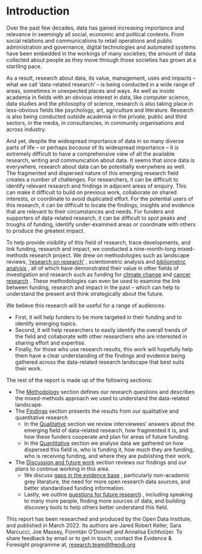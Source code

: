 # Introduction

Over the past few decades, data has gained increasing importance and relevance in seemingly all social, economic and political contexts. From social relations and communications to retail operations and public administration and governance, digital technologies and automated systems have been embedded in the workings of many societies; the amount of data collected about people as they move through those societies has grown at a startling pace. 

As a result, research about data, its value, management, uses and impacts – what we call ‘data-related research’ – is being conducted in a wide range of areas, sometimes in unexpected places and ways. As well as inside academia in fields with an obvious interest in data, like computer science, data studies and the philosophy of science, research is also taking place in less-obvious fields like psychology, art, agriculture and literature. Research is also being conducted outside academia in the private, public and third sectors, in the media, in consultancies, in community organisations and across industry.

And yet, despite the widespread importance of data in so many diverse parts of life – or perhaps *because* of its widespread importance – it is extremely difficult to have a comprehensive view of all the available research, writing and communication about data. It seems that since data is everywhere, research about data can be potentially everywhere as well. The fragmented and dispersed nature of this emerging research field creates a number of challenges. For researchers, it can be difficult to identify relevant research and findings in adjacent areas of enquiry. This can make it difficult to build on previous work, collaborate on shared interests, or coordinate to avoid duplicated effort. For the potential users of this research, it can be difficult to locate the findings, insights and evidence that are relevant to their circumstances and needs. For funders and supporters of data-related research, it can be difficult to spot peaks and troughs of funding, identify under-examined areas or coordinate with others to produce the greatest impact.

To help provide visibility of this field of research, trace developments, and link funding, research and impact, we conducted a nine-month-long mixed-methods research project. We drew on methodologies such as landscape reviews,  [‘research on research’](https://diigo.com/0nr6jg) , scientometric analysis and  [bibliometric analysis](https://diigo.com/0nr6ek) , all of which have demonstrated their value in other fields of investigation and research such as funding for  [climate change](https://www.ukcdr.org.uk/funding-landscape/uk-oda-funding-overview/)  and  [cancer research](https://diigo.com/0nr6fr) . These methodologies can even be used to examine the link between funding, research and impact in the past – which can help to understand the present and think strategically about the future.

We believe this research will be useful for a range of audiences. 
* First, it will help funders to be more targeted in their funding and to identify emerging topics.
* Second, it will help researchers to easily identify the overall trends of the field and collaborate with other researchers who are interested in sharing effort and expertise.
* Finally, for those who use research results, this work will hopefully help them have a clear understanding of the findings and evidence being gathered across the data-related research landscape that best suits their work.

The rest of the report is made up of the following sections:
* The  [Methodology](https://docs.google.com/document/d/16NY5Xus-yJPr9RXCXSx2Y4BxidsRoGygUm_EILzR3f4/edit#bookmark=id.35xbs96tztzq)  section defines our research questions and describes the mixed-methods approach we used to understand the data-related landscape. 
* The  [Findings](https://docs.google.com/document/d/16NY5Xus-yJPr9RXCXSx2Y4BxidsRoGygUm_EILzR3f4/edit#bookmark=id.bvd7vdvoe92h)  section presents the results from our qualitative and quantitative research
	* In the  [Qualitative](https://docs.google.com/document/d/16NY5Xus-yJPr9RXCXSx2Y4BxidsRoGygUm_EILzR3f4/edit#bookmark=id.180xccwi1ht2)  section we review interviewees’ answers about the emerging field of data-related research, how fragmented it is, and how these funders cooperate and plan for areas of future funding. 
	* In the  [Quantitative](https://docs.google.com/document/d/16NY5Xus-yJPr9RXCXSx2Y4BxidsRoGygUm_EILzR3f4/edit#bookmark=id.79b8w3umet1v)  section we analyse data we gathered on how dispersed this field is, who is funding it, how much they are funding, who is receiving funding, and where they are publishing their work. 
* The  [Discussion and future work](https://docs.google.com/document/d/16NY5Xus-yJPr9RXCXSx2Y4BxidsRoGygUm_EILzR3f4/edit#bookmark=id.tqct26vbgyf5)  section reviews our findings and our plans to continue working in this area. 
	* We discuss  [gaps in the evidence base](https://docs.google.com/document/d/16NY5Xus-yJPr9RXCXSx2Y4BxidsRoGygUm_EILzR3f4/edit#bookmark=id.4655pdn24bnv) , particularly non-academic grey literature, the need for more open research data sources, and better standardised funding information.
	* Lastly, we outline  [questions for future research](https://docs.google.com/document/d/16NY5Xus-yJPr9RXCXSx2Y4BxidsRoGygUm_EILzR3f4/edit#bookmark=id.wvjwv3vikre6) , including speaking to many more people, finding more sources of data, and building discovery tools to help others better understand this field.

This report has been researched and produced by the Open Data Institute, and published in March 2022. Its authors are Jared Robert Keller, Sara Marcucci, Joe Massey, Fionntán O’Donnell and Annalisa Eichholzer. To share feedback by email or to get in touch, contact the Evidence & Foresight programme at,  [research.team@theodi.org](mailto:research.team@theodi.org) 
